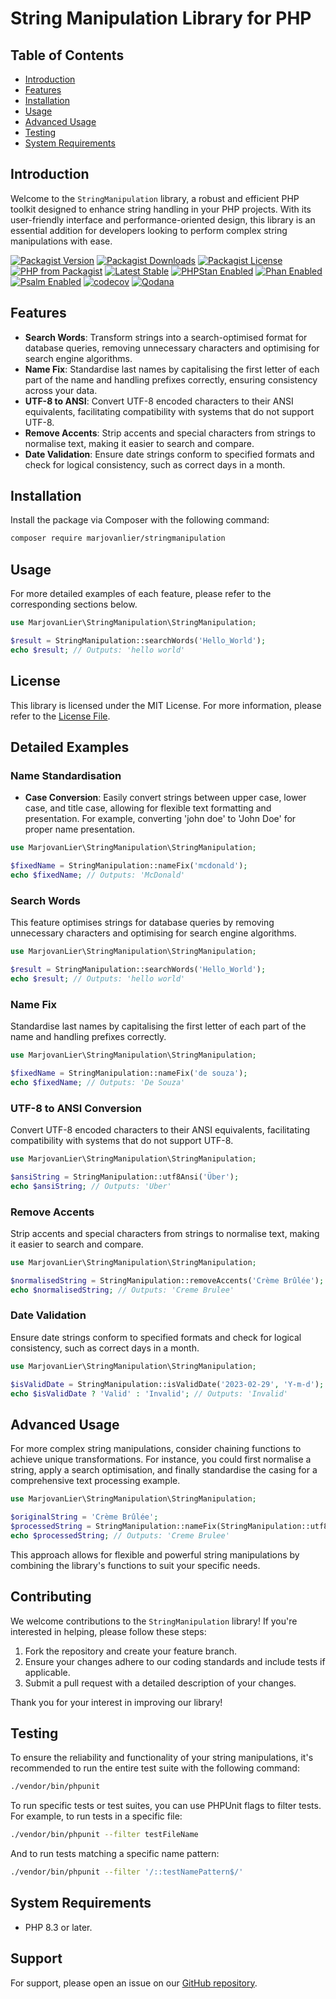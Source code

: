# String Manipulation Library for PHP

## Table of Contents

- [Introduction](#introduction)
- [Features](#features)
- [Installation](#installation)
- [Usage](#usage)
- [Advanced Usage](#advanced-usage)
- [Testing](#testing)
- [System Requirements](#system-requirements)

## Introduction

Welcome to the `StringManipulation` library, a robust and efficient PHP toolkit designed to enhance string handling in
your PHP projects. With its user-friendly interface and performance-oriented design, this library is an essential
addition for developers looking to perform complex string manipulations with ease.

[![Packagist Version](https://img.shields.io/packagist/v/marjovanlier/stringmanipulation)](https://packagist.org/packages/marjovanlier/stringmanipulation)
[![Packagist Downloads](https://img.shields.io/packagist/dt/marjovanlier/stringmanipulation)](https://packagist.org/packages/marjovanlier/stringmanipulation)
[![Packagist License](https://img.shields.io/packagist/l/marjovanlier/stringmanipulation)](https://choosealicense.com/licenses/mit/)
[![PHP from Packagist](https://img.shields.io/packagist/php-v/marjovanlier/stringmanipulation)](https://packagist.org/packages/marjovanlier/stringmanipulation)
[![Latest Stable](https://poser.pugx.org/marjovanlier/stringmanipulation/v/stable)](https://packagist.org/packages/marjovanlier/stringmanipulation)
[![PHPStan Enabled](https://img.shields.io/badge/PHPStan-enabled-brightgreen.svg?style=flat)](https://phpstan.org/)
[![Phan Enabled](https://img.shields.io/badge/Phan-enabled-brightgreen.svg?style=flat)](https://github.com/phan/phan/)
[![Psalm Enabled](https://img.shields.io/badge/Psalm-enabled-brightgreen.svg?style=flat)](https://psalm.dev/)
[![codecov](https://codecov.io/github/MarjovanLier/StringManipulation/graph/badge.svg?token=lBTpWlSq37)](https://codecov.io/github/MarjovanLier/StringManipulation)
[![Qodana](https://github.com/MarjovanLier/StringManipulation/actions/workflows/qodana_code_quality.yml/badge.svg)](https://github.com/MarjovanLier/StringManipulation/actions/workflows/qodana_code_quality.yml)

## Features

- **Search Words**: Transform strings into a search-optimised format for database queries, removing unnecessary
  characters and optimising for search engine algorithms.
- **Name Fix**: Standardise last names by capitalising the first letter of each part of the name and handling prefixes
  correctly, ensuring consistency across your data.
- **UTF-8 to ANSI**: Convert UTF-8 encoded characters to their ANSI equivalents, facilitating compatibility with systems
  that do not support UTF-8.
- **Remove Accents**: Strip accents and special characters from strings to normalise text, making it easier to search
  and compare.
- **Date Validation**: Ensure date strings conform to specified formats and check for logical consistency, such as
  correct days in a month.

## Installation

Install the package via Composer with the following command:

```bash
composer require marjovanlier/stringmanipulation
```

## Usage

For more detailed examples of each feature, please refer to the corresponding sections below.

```php
use MarjovanLier\StringManipulation\StringManipulation;

$result = StringManipulation::searchWords('Hello_World');
echo $result; // Outputs: 'hello world'
```

## License

This library is licensed under the MIT License. For more information, please refer to the [License File](LICENSE).

## Detailed Examples

### Name Standardisation

- **Case Conversion**: Easily convert strings between upper case, lower case, and title case, allowing for flexible text
  formatting and presentation. For example, converting 'john doe' to 'John Doe' for proper name presentation.

```php
use MarjovanLier\StringManipulation\StringManipulation;

$fixedName = StringManipulation::nameFix('mcdonald');
echo $fixedName; // Outputs: 'McDonald'
```


### Search Words

This feature optimises strings for database queries by removing unnecessary characters and optimising for search engine
algorithms.

```php
use MarjovanLier\StringManipulation\StringManipulation;

$result = StringManipulation::searchWords('Hello_World');
echo $result; // Outputs: 'hello world'
```

### Name Fix

Standardise last names by capitalising the first letter of each part of the name and handling prefixes correctly.

```php
use MarjovanLier\StringManipulation\StringManipulation;

$fixedName = StringManipulation::nameFix('de souza');
echo $fixedName; // Outputs: 'De Souza'
```

### UTF-8 to ANSI Conversion

Convert UTF-8 encoded characters to their ANSI equivalents, facilitating compatibility with systems that do not support
UTF-8.

```php
use MarjovanLier\StringManipulation\StringManipulation;

$ansiString = StringManipulation::utf8Ansi('Über');
echo $ansiString; // Outputs: 'Uber'
```

### Remove Accents

Strip accents and special characters from strings to normalise text, making it easier to search and compare.

```php
use MarjovanLier\StringManipulation\StringManipulation;

$normalisedString = StringManipulation::removeAccents('Crème Brûlée');
echo $normalisedString; // Outputs: 'Creme Brulee'
```

### Date Validation

Ensure date strings conform to specified formats and check for logical consistency, such as correct days in a month.

```php
use MarjovanLier\StringManipulation\StringManipulation;

$isValidDate = StringManipulation::isValidDate('2023-02-29', 'Y-m-d');
echo $isValidDate ? 'Valid' : 'Invalid'; // Outputs: 'Invalid'
```


## Advanced Usage

For more complex string manipulations, consider chaining functions to achieve unique transformations. For instance, you
could first normalise a string, apply a search optimisation, and finally standardise the casing for a comprehensive text
processing example.

```php
use MarjovanLier\StringManipulation\StringManipulation;

$originalString = 'Crème Brûlée';
$processedString = StringManipulation::nameFix(StringManipulation::utf8Ansi(StringManipulation::removeAccents($originalString)));
echo $processedString; // Outputs: 'Creme Brulee'
```

This approach allows for flexible and powerful string manipulations by combining the library's functions to suit your
specific needs.

## Contributing

We welcome contributions to the `StringManipulation` library! If you're interested in helping, please follow these
steps:

1. Fork the repository and create your feature branch.
2. Ensure your changes adhere to our coding standards and include tests if applicable.
3. Submit a pull request with a detailed description of your changes.

Thank you for your interest in improving our library!

## Testing

To ensure the reliability and functionality of your string manipulations, it's recommended to run the entire test suite
with the following command:

```bash
./vendor/bin/phpunit
```

To run specific tests or test suites, you can use PHPUnit flags to filter tests. For example, to run tests in a specific
file:

```bash
./vendor/bin/phpunit --filter testFileName
```

And to run tests matching a specific name pattern:

```bash
./vendor/bin/phpunit --filter '/::testNamePattern$/'
```

## System Requirements

- PHP 8.3 or later.

## Support

For support, please open an issue on our [GitHub repository](https://github.com/MarjovanLier/StringManipulation/issues).

